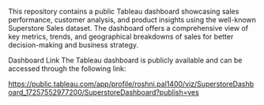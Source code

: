 This repository contains a public Tableau dashboard showcasing sales performance, customer analysis, and product insights using the well-known Superstore Sales dataset. The dashboard offers a comprehensive view of key metrics, trends, and geographical breakdowns of sales for better decision-making and business strategy.

Dashboard Link
The Tableau dashboard is publicly available and can be accessed through the following link:

https://public.tableau.com/app/profile/roshni.pal1400/viz/SuperstoreDashboard_17257552977200/SuperstoreDashboard?publish=yes
